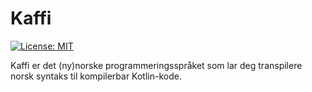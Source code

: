# Kaffi
[![License: MIT](https://img.shields.io/badge/License-MIT-yellow.svg)](https://opensource.org/licenses/MIT)

Kaffi er det (ny)norske programmeringsspråket som lar deg transpilere norsk syntaks til kompilerbar Kotlin-kode. 
